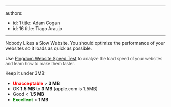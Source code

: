 

---
authors:
  - id: 1
    title: Adam Cogan
  - id: 16
    title: Tiago Araujo
---




<span class='intro'> Nobody Likes a Slow Website. You should optimize the performance of your websites so it loads as quick as possible. </span>

Use <a href="http&#58;//tools.pingdom.com/fpt/" target="_blank">Pingdom Website Speed Test​​​</a>&#160;to&#160;<span style="color&#58;#555555;font-family&#58;arial, helvetica, sans-serif;line-height&#58;normal;">analyze the load speed of your websites and learn how to make them faster.&#160;</span><div>Keep it under 3MB&#58;</div><div><ul><li><span style="line-height&#58;20px;"></span><span style="color&#58;#ff0000;"><b>Unacceptable</b></span> &gt; <b>3 MB</b></li><li>OK&#160;<b>1.5 MB</b> to <b>3 MB</b>&#160;(apple.com is 1.5MB)</li><li>Good&#160;&lt; <b>1.5 MB​</b></li><li><span style="color&#58;#008000;"><strong style="color&#58;#008000;"><span style="color&#58;#008000;">Excellent</span></strong></span> &lt; <b>1 MB</b><span style="line-height&#58;20px;"><br></span></li></ul></div>


